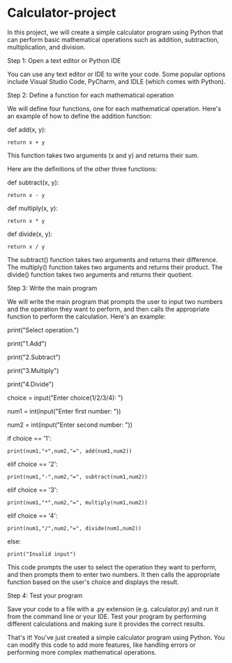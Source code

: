 # Calculator-project
In this project, we will create a simple calculator program using Python that can perform basic mathematical operations such as addition, subtraction, multiplication, and division.

Step 1: Open a text editor or Python IDE

You can use any text editor or IDE to write your code. Some popular options include Visual Studio Code, PyCharm, and IDLE (which comes with Python).

Step 2: Define a function for each mathematical operation

We will define four functions, one for each mathematical operation. Here's an example of how to define the addition function:


def add(x, y):

    return x + y


This function takes two arguments (x and y) and returns their sum.

Here are the definitions of the other three functions:



def subtract(x, y):

    return x - y

def multiply(x, y):

    return x * y

def divide(x, y):

    return x / y



The subtract() function takes two arguments and returns their difference. The multiply() function takes two arguments and returns their product. The divide() function takes two arguments and returns their quotient.

Step 3: Write the main program

We will write the main program that prompts the user to input two numbers and the operation they want to perform, and then calls the appropriate function to perform the calculation. Here's an example:



print("Select operation.")

print("1.Add")

print("2.Subtract")

print("3.Multiply")

print("4.Divide")

choice = input("Enter choice(1/2/3/4): ")

num1 = int(input("Enter first number: "))

num2 = int(input("Enter second number: "))

if choice == '1':

    print(num1,"+",num2,"=", add(num1,num2))

elif choice == '2':

    print(num1,"-",num2,"=", subtract(num1,num2))

elif choice == '3':

    print(num1,"*",num2,"=", multiply(num1,num2))

elif choice == '4':

    print(num1,"/",num2,"=", divide(num1,num2))
    
else:

    print("Invalid input")
    
    
    

This code prompts the user to select the operation they want to perform, and then prompts them to enter two numbers. It then calls the appropriate function based on the user's choice and displays the result.

Step 4: Test your program

Save your code to a file with a .py extension (e.g. calculator.py) and run it from the command line or your IDE. Test your program by performing different calculations and making sure it provides the correct results.

That's it! You've just created a simple calculator program using Python. You can modify this code to add more features, like handling errors or performing more complex mathematical operations.
